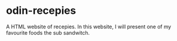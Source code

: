 # odin-recepies
A HTML website of recepies.
In this website, I will present one of my favourite foods the sub sandwitch. 
